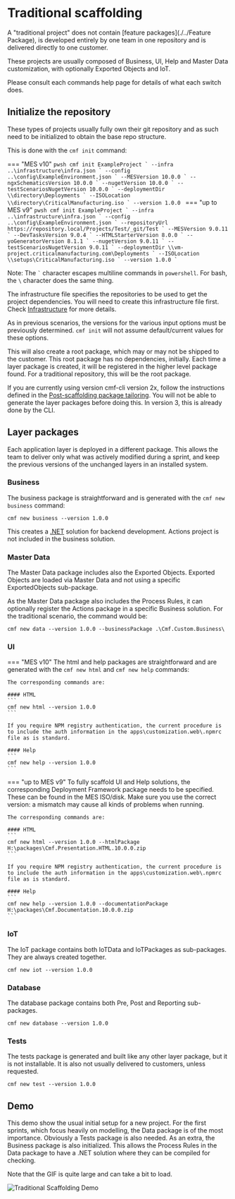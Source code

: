 # Traditional scaffolding

A "traditional project" does not contain [feature packages](./../Feature Package), is developed entirely by one team in one repository and is delivered directly to one customer.

These projects are usually composed of Business, UI, Help and Master Data customization, with optionally Exported Objects and IoT.


Please consult each commands help page for details of what each switch does.

## Initialize the repository

These types of projects usually fully own their git repository and as such need to be initialized to obtain the base repo structure.

This is done with the `cmf init` command:

=== "MES v10"
    ```pwsh
    cmf init ExampleProject `
        --infra ..\infrastructure\infra.json `
        --config ..\config\ExampleEnvironment.json `
        --MESVersion 10.0.0 `
        --ngxSchematicsVersion 10.0.0 `
        --nugetVersion 10.0.0 `
        --testScenariosNugetVersion 10.0.0 `
        --deploymentDir \\directory\Deployments `
        --ISOLocation \\directory\CriticalManufacturing.iso `
        --version 1.0.0
    ```
=== "up to MES v9"
    ```pwsh
    cmf init ExampleProject `
        --infra ..\infrastructure\infra.json `
        --config ..\config\ExampleEnvironment.json `
        --repositoryUrl https://repository.local/Projects/Test/_git/Test `
        --MESVersion 9.0.11 `
        --DevTasksVersion 9.0.4 `
        --HTMLStarterVersion 8.0.0 `
        --yoGeneratorVersion 8.1.1 `
        --nugetVersion 9.0.11 `
        --testScenariosNugetVersion 9.0.11 `
        --deploymentDir \\vm-project.criticalmanufacturing.com\Deployments `
        --ISOLocation \\setups\CriticalManufacturing.iso `
        --version 1.0.0 `
    ```

Note: The `` ` `` character escapes multiline commands in `powershell`. For bash, the `\` character does the same thing.

The infrastructure file specifies the repositories to be used to get the project dependencies.
You will need to create this infrastructure file first. Check [Infrastructure](./../infrastructure.md) for more details.

As in previous scenarios, the versions for the various input options must be previously determined. `cmf init` will not assume default/current values for these options.

This will also create a root package, which may or may not be shipped to the customer. This root package has no dependencies, initially. Each time a layer package is created, it will be registered in the higher level package found. For a traditional repository, this will be the root package.

If you are currently using version cmf-cli version 2x, follow the instructions defined in the [Post-scaffolding package tailoring](./../Post-Scaffolding%20Tailoring). You will not be able to generate the layer packages before doing this. In version 3, this is already done by the CLI.

## Layer packages

Each application layer is deployed in a different package. This allows the team to deliver only what was actively modified during a sprint, and keep the previous versions of the unchanged layers in an installed system.


### Business
The business package is straightforward and is generated with the `cmf new business` command:

```
cmf new business --version 1.0.0
```

This creates a [.NET](https://en.wikipedia.org/wiki/.NET) solution for backend development. Actions project is not included in the business solution.

### Master Data
The Master Data package includes also the Exported Objects. Exported Objects are loaded via Master Data and not using a specific ExportedObjects sub-package.

As the Master Data package also includes the Process Rules, it can optionally register the Actions package in a specific Business solution. For the traditional scenario, the command would be:

```
cmf new data --version 1.0.0 --businessPackage .\Cmf.Custom.Business\
```

### UI
=== "MES v10"
    The html and help packages are straightforward and are generated with the `cmf new html` and `cmf new help` commands:

    The corresponding commands are:

    #### HTML
    ```
    cmf new html --version 1.0.0
    ```

    If you require NPM registry authentication, the current procedure is to include the auth information in the apps\customization.web\.npmrc file as is standard.

    #### Help
    ```
    cmf new help --version 1.0.0
    ```
=== "up to MES v9"
    To fully scaffold UI and Help solutions, the corresponding Deployment Framework package needs to be specified. These can be found in the MES ISO/disk. Make sure you use the correct version: a mismatch may cause all kinds of problems when running.

    The corresponding commands are:

    #### HTML
    ```
    cmf new html --version 1.0.0 --htmlPackage H:\packages\Cmf.Presentation.HTML.10.0.0.zip
    ```

    If you require NPM registry authentication, the current procedure is to include the auth information in the apps\customization.web\.npmrc file as is standard.

    #### Help
    ```
    cmf new help --version 1.0.0 --documentationPackage H:\packages\Cmf.Documentation.10.0.0.zip
    ```

### IoT
The IoT package contains both IoTData and IoTPackages as sub-packages. They are always created together.
```
cmf new iot --version 1.0.0
```

### Database
The database package contains both Pre, Post and Reporting sub-packages.
```
cmf new database --version 1.0.0
```

### Tests
The tests package is generated and built like any other layer package, but it is not installable. It is also not usually delivered to customers, unless requested.
```
cmf new test --version 1.0.0
```

## Demo

This demo show the usual initial setup for a new project. For the first sprints, which focus heavily on modelling, the Data package is of the most importance. Obviously a Tests package is also needed. As an extra, the Business package is also initialized. This allows the Process Rules in the Data package to have a .NET solution where they can be compiled for checking.

Note that the GIF is quite large and can take a bit to load.

![Traditional Scaffolding Demo](./traditional.gif "Traditional Scaffolding")
